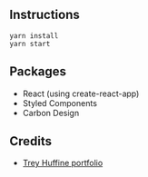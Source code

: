 ## Instructions
```
yarn install
yarn start
```

## Packages
- React (using create-react-app)
- Styled Components
- Carbon Design

## Credits
* [Trey Huffine portfolio](git@github.com:treyhuffine/portfolio-create-react-app.git)